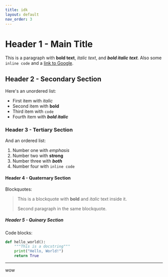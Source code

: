 ```yaml
---
title: idk
layout: default
nav_order: 3
---
```


# Header 1 - Main Title

This is a paragraph with **bold text**, *italic text*, and ***bold italic text***. Also some `inline code` and a [link to Google](https://google.com).

## Header 2 - Secondary Section

Here's an unordered list:
- First item with *italic*
- Second item with **bold**
- Third item with `code`
- Fourth item with ***bold italic***

### Header 3 - Tertiary Section

And an ordered list:
1. Number one with *emphasis*
2. Number two with **strong**
3. Number three with ***both***
4. Number four with `inline code`

#### Header 4 - Quaternary Section

Blockquotes:
> This is a blockquote with **bold** and *italic* text inside it.
> 
> Second paragraph in the same blockquote.

##### Header 5 - Quinary Section

Code blocks:

```python
def hello_world():
    """This is a docstring"""
    print("Hello, World!")
    return True
```

----
wow